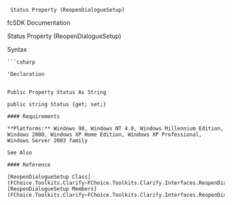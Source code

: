 ﻿     Status Property (ReopenDialogueSetup)                                                   

fcSDK Documentation

Status Property (ReopenDialogueSetup)

Syntax

```vbnet
```csharp

'Declaration
 

Public Property Status As String

public string Status {get; set;}

#### Requirements

**Platforms:** Windows 98, Windows NT 4.0, Windows Millennium Edition, Windows 2000, Windows XP Home Edition, Windows XP Professional, Windows Server 2003 family

See Also

#### Reference

[ReopenDialogueSetup Class](FChoice.Toolkits.Clarify~FChoice.Toolkits.Clarify.Interfaces.ReopenDialogueSetup.md)  
[ReopenDialogueSetup Members](FChoice.Toolkits.Clarify~FChoice.Toolkits.Clarify.Interfaces.ReopenDialogueSetup_members.md)